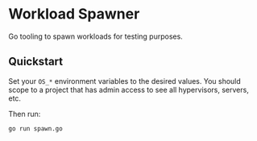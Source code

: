 # Workload Spawner

Go tooling to spawn workloads for testing purposes.

## Quickstart

Set your `OS_*` environment variables to the desired values. You should scope to a project that has admin access to see all hypervisors, servers, etc.

Then run:
```bash
go run spawn.go
```
